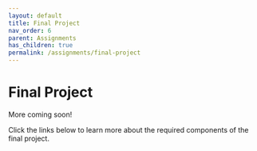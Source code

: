 ```yaml
---
layout: default
title: Final Project
nav_order: 6
parent: Assignments
has_children: true
permalink: /assignments/final-project
---
```

# Final Project
More coming soon!

Click the links below to learn more about the required components of the final project.
